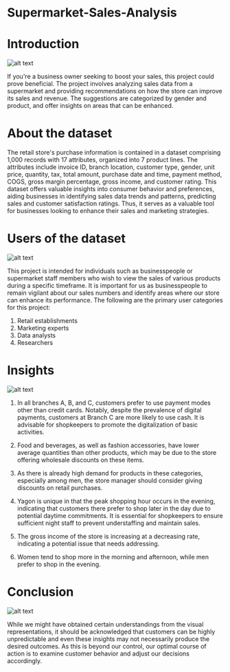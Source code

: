 # Supermarket-Sales-Analysis

# Introduction 

![alt text](https://i.pinimg.com/736x/3a/f2/32/3af232e4fec20475bca820475f9fcbb5.jpg)

If you're a business owner seeking to boost your sales, this project could prove beneficial. The project involves analyzing sales data from a supermarket and providing recommendations on how the store can improve its sales and revenue. The suggestions are categorized by gender and product, and offer insights on areas that can be enhanced.

# About the dataset

The retail store's purchase information is contained in a dataset comprising 1,000 records with 17 attributes, organized into 7 product lines. The attributes include invoice ID, branch location, customer type, gender, unit price, quantity, tax, total amount, purchase date and time, payment method, COGS, gross margin percentage, gross income, and customer rating. This dataset offers valuable insights into consumer behavior and preferences, aiding businesses in identifying sales data trends and patterns, predicting sales and customer satisfaction ratings. Thus, it serves as a valuable tool for businesses looking to enhance their sales and marketing strategies.

# Users of the dataset

![alt text](https://cdn.dribbble.com/users/1210339/screenshots/2767019/avatar18.gif)

This project is intended for individuals such as businesspeople or supermarket staff members who wish to view the sales of various products during a specific timeframe. It is important for us as businesspeople to remain vigilant about our sales numbers and identify areas where our store can enhance its performance. The following are the primary user categories for this project:

1. Retail establishments
2. Marketing experts
3. Data analysts
4. Researchers

# Insights

![alt text](https://cdn.dribbble.com/users/62691/screenshots/2223139/dribbble.gif)

1. In all branches A, B, and C, customers prefer to use payment modes other than credit cards. Notably, despite the prevalence of digital payments, customers at Branch C are more likely to use cash. It is advisable for shopkeepers to promote the digitalization of basic activities.

2. Food and beverages, as well as fashion accessories, have lower average quantities than other products, which may be due to the store offering wholesale discounts on these items.

3. As there is already high demand for products in these categories, especially among men, the store manager should consider giving discounts on retail purchases.

4. Yagon is unique in that the peak shopping hour occurs in the evening, indicating that customers there prefer to shop later in the day due to potential daytime commitments. It is essential for shopkeepers to ensure sufficient night staff to prevent understaffing and maintain sales.

5. The gross income of the store is increasing at a decreasing rate, indicating a potential issue that needs addressing.

6. Women tend to shop more in the morning and afternoon, while men prefer to shop in the evening.

# Conclusion

![alt text](https://th.bing.com/th/id/R.5b0555233f3e75cea06d57af4bfb7799?rik=7QoslRoRHmHmXw&riu=http%3a%2f%2fwww.fangtaro.com%2fPics%2fconclusion.gif&ehk=dGwoK7IqUx%2b2tgtNq7OwocfNGs2rJpqF9xUXg%2fS8%2bFc%3d&risl=&pid=ImgRaw&r=0)

While we might have obtained certain understandings from the visual representations, it should be acknowledged that customers can be highly unpredictable and even these insights may not necessarily produce the desired outcomes. As this is beyond our control, our optimal course of action is to examine customer behavior and adjust our decisions accordingly.